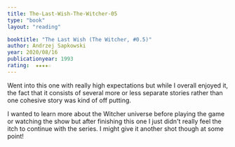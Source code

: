 ```yaml
---
title: The-Last-Wish-The-Witcher-05
type: "book"
layout: "reading"

booktitle: "The Last Wish (The Witcher, #0.5)"
author: Andrzej Sapkowski
year: 2020/08/16
publicationyear: 1993
rating:  ★★★★☆
---
```


Went into this one with really high expectations but while I overall enjoyed it, the fact that it consists of several more or less separate stories rather than one cohesive story was kind of off putting.

I wanted to learn more about the Witcher universe before playing the game or watching the show but after finishing this one I just didn't really feel the itch to continue with the series. I might give it another shot though at some point!
